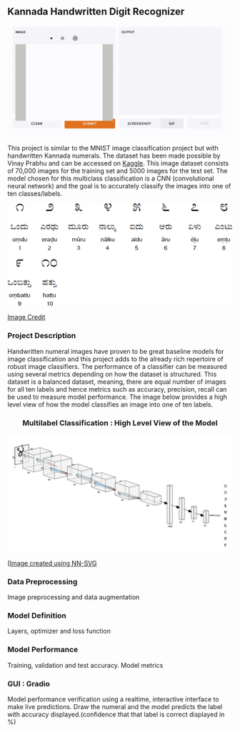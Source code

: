 ## Kannada Handwritten Digit Recognizer

![Alt Text](kannadadigits.gif)

This project is similar to the MNIST image classification project but with handwritten Kannada numerals. The dataset has been made possible by Vinay Prabhu and can be accessed on [Kaggle](https://www.kaggle.com/c/Kannada-MNIST). This image dataset consists of 70,000 images for the training set and 5000 images for the test set. The model chosen for this multiclass classification is a CNN (convolutional neural network) and the goal is to accurately classify the images into one of ten classes/labels. 

![Alt Text](kannada4.gif)

[Image Credit](https://omniglot.com/writing/kannada.htm)

### Project Description 

Handwritten numeral images have proven to be great baseline models for image classification and this project adds to the already rich repertoire of robust image classifiers. The performance of a classifier can be measured using several metrics depending on how the dataset is structured. This dataset is a balanced dataset, meaning, there are equal number of images for all ten labels and hence metrics such as accuracy, precision, recall can be used to measure model performance. 
The image below provides a high level view of how the model classifies an image into one of ten labels. 

### <h3 align="center" id="Multilabel Classification : High Level View of the Model">Multilabel Classification : High Level View of the Model</h3>

![Alt Text](CNNML.png)

[[Image created using NN-SVG](https://alexlenail.me/NN-SVG/)

### Data Preprocessing 

Image preprocessing and data augmentation

### Model Definition 

Layers, optimizer and loss function 

### Model Performance 

Training, validation and test accuracy. 
Model metrics

### GUI : Gradio 

Model performance verification using a realtime, interactive interface to make live predictions. 
Draw the numeral and the model predicts the label with accuracy displayed.(confidence that that label is correct displayed in %) 
